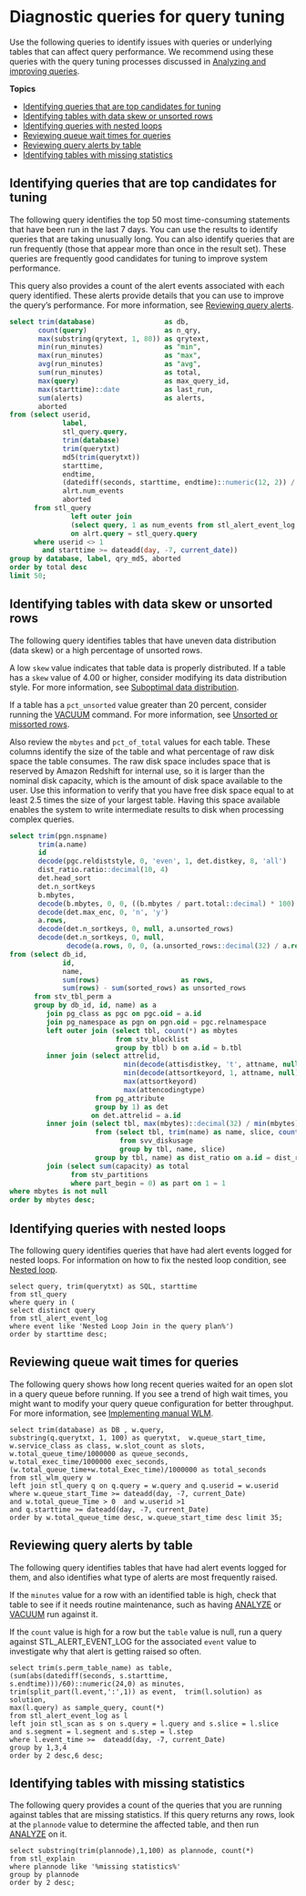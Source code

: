 # Diagnostic queries for query tuning<a name="diagnostic-queries-for-query-tuning"></a>

Use the following queries to identify issues with queries or underlying tables that can affect query performance\. We recommend using these queries with the query tuning processes discussed in [Analyzing and improving queries](c-query-tuning.md)\.

**Topics**
+ [Identifying queries that are top candidates for tuning](#identify-queries-that-are-top-candidates-for-tuning)
+ [Identifying tables with data skew or unsorted rows](#identify-tables-with-data-skew-or-unsorted-rows)
+ [Identifying queries with nested loops](#identify-queries-with-nested-loops)
+ [Reviewing queue wait times for queries](#review-queue-wait-times-for-queries)
+ [Reviewing query alerts by table](#review-query-alerts-by-table)
+ [Identifying tables with missing statistics](#identify-tables-with-missing-statistics)

## Identifying queries that are top candidates for tuning<a name="identify-queries-that-are-top-candidates-for-tuning"></a>

The following query identifies the top 50 most time\-consuming statements that have been run in the last 7 days\. You can use the results to identify queries that are taking unusually long\. You can also identify queries that are run frequently \(those that appear more than once in the result set\)\. These queries are frequently good candidates for tuning to improve system performance\.

This query also provides a count of the alert events associated with each query identified\. These alerts provide details that you can use to improve the query’s performance\. For more information, see [Reviewing query alerts](c-reviewing-query-alerts.md)\.

```sql
select trim(database)                 as db,
       count(query)                   as n_qry,
       max(substring(qrytext, 1, 80)) as qrytext,
       min(run_minutes)               as "min",
       max(run_minutes)               as "max",
       avg(run_minutes)               as "avg",
       sum(run_minutes)               as total,
       max(query)                     as max_query_id,
       max(starttime)::date           as last_run,
       sum(alerts)                    as alerts,
       aborted
from (select userid,
             label,
             stl_query.query,
             trim(database)                                               as database,
             trim(querytxt)                                               as qrytext,
             md5(trim(querytxt))                                          as qry_md5,
             starttime,
             endtime,
             (datediff(seconds, starttime, endtime)::numeric(12, 2)) / 60 as run_minutes,
             alrt.num_events                                              as alerts,
             aborted
      from stl_query
               left outer join
               (select query, 1 as num_events from stl_alert_event_log group by query) as alrt
               on alrt.query = stl_query.query
      where userid <> 1
        and starttime >= dateadd(day, -7, current_date))
group by database, label, qry_md5, aborted
order by total desc
limit 50;
```

## Identifying tables with data skew or unsorted rows<a name="identify-tables-with-data-skew-or-unsorted-rows"></a>

The following query identifies tables that have uneven data distribution \(data skew\) or a high percentage of unsorted rows\.

A low `skew` value indicates that table data is properly distributed\. If a table has a `skew` value of 4\.00 or higher, consider modifying its data distribution style\. For more information, see [Suboptimal data distribution](query-performance-improvement-opportunities.md#suboptimal-data-distribution)\.

If a table has a `pct_unsorted` value greater than 20 percent, consider running the [VACUUM](r_VACUUM_command.md) command\. For more information, see [Unsorted or missorted rows](query-performance-improvement-opportunities.md#unsorted-or-mis-sorted-rows)\.

Also review the `mbytes` and `pct_of_total` values for each table\. These columns identify the size of the table and what percentage of raw disk space the table consumes\. The raw disk space includes space that is reserved by Amazon Redshift for internal use, so it is larger than the nominal disk capacity, which is the amount of disk space available to the user\. Use this information to verify that you have free disk space equal to at least 2\.5 times the size of your largest table\. Having this space available enables the system to write intermediate results to disk when processing complex queries\. 

```sql
select trim(pgn.nspname)                                                                          as schema,
       trim(a.name)                                                                               as table,
       id                                                                                         as tableid,
       decode(pgc.reldiststyle, 0, 'even', 1, det.distkey, 8, 'all')                              as distkey,
       dist_ratio.ratio::decimal(10, 4)                                                           as skew,
       det.head_sort                                                                              as "sortkey",
       det.n_sortkeys                                                                             as "#sks",
       b.mbytes,
       decode(b.mbytes, 0, 0, ((b.mbytes / part.total::decimal) * 100)::decimal(5, 2))            as pct_of_total,
       decode(det.max_enc, 0, 'n', 'y')                                                           as enc,
       a.rows,
       decode(det.n_sortkeys, 0, null, a.unsorted_rows)                                           as unsorted_rows,
       decode(det.n_sortkeys, 0, null,
              decode(a.rows, 0, 0, (a.unsorted_rows::decimal(32) / a.rows) * 100))::decimal(5, 2) as pct_unsorted
from (select db_id,
             id,
             name,
             sum(rows)                    as rows,
             sum(rows) - sum(sorted_rows) as unsorted_rows
      from stv_tbl_perm a
      group by db_id, id, name) as a
         join pg_class as pgc on pgc.oid = a.id
         join pg_namespace as pgn on pgn.oid = pgc.relnamespace
         left outer join (select tbl, count(*) as mbytes
                          from stv_blocklist
                          group by tbl) b on a.id = b.tbl
         inner join (select attrelid,
                            min(decode(attisdistkey, 't', attname, null)) as "distkey",
                            min(decode(attsortkeyord, 1, attname, null))  as head_sort,
                            max(attsortkeyord)                            as n_sortkeys,
                            max(attencodingtype)                          as max_enc
                     from pg_attribute
                     group by 1) as det
                    on det.attrelid = a.id
         inner join (select tbl, max(mbytes)::decimal(32) / min(mbytes) as ratio
                     from (select tbl, trim(name) as name, slice, count(*) as mbytes
                           from svv_diskusage
                           group by tbl, name, slice)
                     group by tbl, name) as dist_ratio on a.id = dist_ratio.tbl
         join (select sum(capacity) as total
               from stv_partitions
               where part_begin = 0) as part on 1 = 1
where mbytes is not null
order by mbytes desc;
```

## Identifying queries with nested loops<a name="identify-queries-with-nested-loops"></a>

The following query identifies queries that have had alert events logged for nested loops\. For information on how to fix the nested loop condition, see [Nested loop](query-performance-improvement-opportunities.md#nested-loop)\.

```
select query, trim(querytxt) as SQL, starttime 
from stl_query 
where query in (
select distinct query 
from stl_alert_event_log 
where event like 'Nested Loop Join in the query plan%') 
order by starttime desc;
```

## Reviewing queue wait times for queries<a name="review-queue-wait-times-for-queries"></a>

The following query shows how long recent queries waited for an open slot in a query queue before running\. If you see a trend of high wait times, you might want to modify your query queue configuration for better throughput\. For more information, see [Implementing manual WLM](cm-c-defining-query-queues.md)\.

```
select trim(database) as DB , w.query, 
substring(q.querytxt, 1, 100) as querytxt,  w.queue_start_time, 
w.service_class as class, w.slot_count as slots, 
w.total_queue_time/1000000 as queue_seconds, 
w.total_exec_time/1000000 exec_seconds, (w.total_queue_time+w.total_Exec_time)/1000000 as total_seconds 
from stl_wlm_query w 
left join stl_query q on q.query = w.query and q.userid = w.userid 
where w.queue_start_Time >= dateadd(day, -7, current_Date) 
and w.total_queue_Time > 0  and w.userid >1   
and q.starttime >= dateadd(day, -7, current_Date) 
order by w.total_queue_time desc, w.queue_start_time desc limit 35;
```

## Reviewing query alerts by table<a name="review-query-alerts-by-table"></a>

The following query identifies tables that have had alert events logged for them, and also identifies what type of alerts are most frequently raised\.

If the `minutes` value for a row with an identified table is high, check that table to see if it needs routine maintenance, such as having [ANALYZE](r_ANALYZE.md) or [VACUUM](r_VACUUM_command.md) run against it\.

If the `count` value is high for a row but the `table` value is null, run a query against STL\_ALERT\_EVENT\_LOG for the associated `event` value to investigate why that alert is getting raised so often\.

```
select trim(s.perm_table_name) as table, 
(sum(abs(datediff(seconds, s.starttime, s.endtime)))/60)::numeric(24,0) as minutes, trim(split_part(l.event,':',1)) as event,  trim(l.solution) as solution, 
max(l.query) as sample_query, count(*) 
from stl_alert_event_log as l 
left join stl_scan as s on s.query = l.query and s.slice = l.slice 
and s.segment = l.segment and s.step = l.step
where l.event_time >=  dateadd(day, -7, current_Date) 
group by 1,3,4 
order by 2 desc,6 desc;
```

## Identifying tables with missing statistics<a name="identify-tables-with-missing-statistics"></a>

The following query provides a count of the queries that you are running against tables that are missing statistics\. If this query returns any rows, look at the `plannode` value to determine the affected table, and then run [ANALYZE](r_ANALYZE.md) on it\.

```
select substring(trim(plannode),1,100) as plannode, count(*) 
from stl_explain 
where plannode like '%missing statistics%' 
group by plannode 
order by 2 desc;
```
